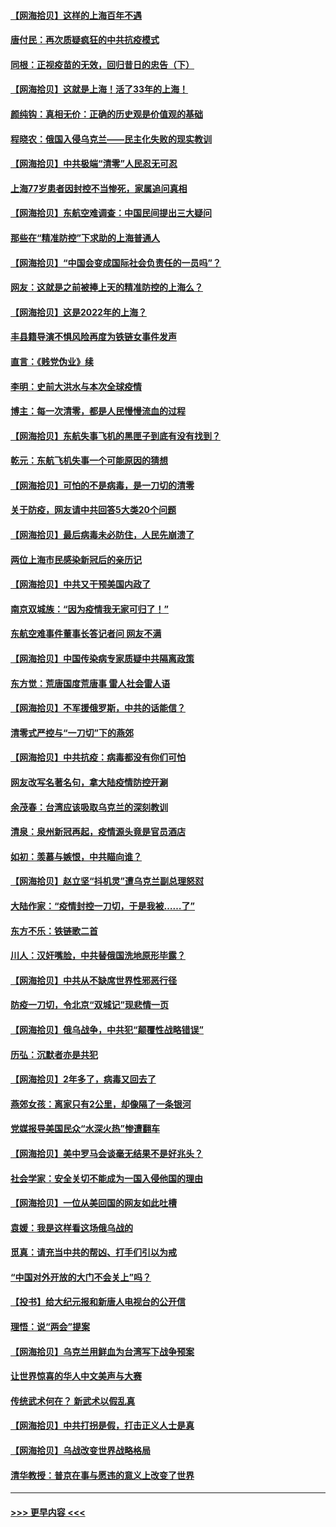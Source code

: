 #### [【网海拾贝】这样的上海百年不遇](../pages/nsc993/n13692603.md?t=04041553) 
#### [唐付民：再次质疑疯狂的中共抗疫模式](../pages/nsc993/n13691971.md?t=04041553) 
#### [同根：正视疫苗的无效，回归昔日的忠告（下）](../pages/nsc993/n13688756.md?t=04041553) 
#### [【网海拾贝】这就是上海！活了33年的上海！](../pages/nsc993/n13688654.md?t=04041553) 
#### [颜纯钩：真相无价：正确的历史观是价值观的基础](../pages/nsc993/n13688555.md?t=04041553) 
#### [程晓农：俄国入侵乌克兰——民主化失败的现实教训](../pages/nsc993/n13686006.md?t=04041553) 
#### [【网海拾贝】中共极端“清零”人民忍无可忍](../pages/nsc993/n13685914.md?t=04041553) 
#### [上海77岁患者因封控不当惨死，家属追问真相](../pages/nsc993/n13685891.md?t=04041553) 
#### [【网海拾贝】东航空难调查：中国民间提出三大疑问](../pages/nsc993/n13683137.md?t=04041553) 
#### [那些在“精准防控”下求助的上海普通人](../pages/nsc993/n13683088.md?t=04041553) 
#### [【网海拾贝】“中国会变成国际社会负责任的一员吗”？](../pages/nsc993/n13680707.md?t=04041553) 
#### [网友：这就是之前被捧上天的精准防控的上海么？](../pages/nsc993/n13680287.md?t=04041553) 
#### [【网海拾贝】这是2022年的上海？](../pages/nsc993/n13678253.md?t=04041553) 
#### [丰县籍导演不惧风险再度为铁链女事件发声](../pages/nsc993/n13678215.md?t=04041553) 
#### [直言：《贱党伪业》续](../pages/nsc993/n13678056.md?t=04041553) 
#### [李明：史前大洪水与本次全球疫情](../pages/nsc993/n13677332.md?t=04041553) 
#### [博主：每一次清零，都是人民慢慢流血的过程](../pages/nsc993/n13676078.md?t=04041553) 
#### [【网海拾贝】东航失事飞机的黑匣子到底有没有找到？](../pages/nsc993/n13676034.md?t=04041553) 
#### [乾元：东航飞机失事一个可能原因的猜想](../pages/nsc993/n13675834.md?t=04041553) 
#### [【网海拾贝】可怕的不是病毒，是一刀切的清零](../pages/nsc993/n13674403.md?t=04041553) 
#### [关于防疫，网友请中共回答5大类20个问题](../pages/nsc993/n13674318.md?t=04041553) 
#### [【网海拾贝】最后病毒未必防住，人民先崩溃了](../pages/nsc993/n13672307.md?t=04041553) 
#### [两位上海市民感染新冠后的亲历记](../pages/nsc993/n13672217.md?t=04041553) 
#### [【网海拾贝】中共又干预美国内政了](../pages/nsc993/n13669564.md?t=04041553) 
#### [南京双城族：“因为疫情我无家可归了！”](../pages/nsc993/n13669511.md?t=04041553) 
#### [东航空难事件董事长答记者问 网友不满](../pages/nsc993/n13669436.md?t=04041553) 
#### [【网海拾贝】中国传染病专家质疑中共隔离政策](../pages/nsc993/n13667190.md?t=04041553) 
#### [东方觉：荒唐国度荒唐事 雷人社会雷人语](../pages/nsc993/n13666926.md?t=04041553) 
#### [【网海拾贝】不军援俄罗斯，中共的话能信？](../pages/nsc993/n13664594.md?t=04041553) 
#### [清零式严控与“一刀切”下的燕郊](../pages/nsc993/n13664450.md?t=04041553) 
#### [【网海拾贝】中共抗疫：病毒都没有你们可怕](../pages/nsc993/n13662063.md?t=04041553) 
#### [网友改写名著名句，拿大陆疫情防控开涮](../pages/nsc993/n13661999.md?t=04041553) 
#### [余茂春：台湾应该吸取乌克兰的深刻教训](../pages/nsc993/n13661829.md?t=04041553) 
#### [清泉：泉州新冠再起，疫情源头竟是官员酒店](../pages/nsc993/n13660898.md?t=04041553) 
#### [如初：羡慕与嫉恨，中共瞄向谁？](../pages/nsc993/n13660773.md?t=04041553) 
#### [【网海拾贝】赵立坚“抖机灵”遭乌克兰副总理怒怼](../pages/nsc993/n13659660.md?t=04041553) 
#### [大陆作家：“疫情封控一刀切，于是我被……了”](../pages/nsc993/n13659323.md?t=04041553) 
#### [东方不乐：铁链歌二首](../pages/nsc993/n13659123.md?t=04041553) 
#### [川人：汉奸嘴脸，中共替俄国洗地原形毕露？](../pages/nsc993/n13657995.md?t=04041553) 
#### [【网海拾贝】中共从不缺席世界性邪恶行径](../pages/nsc993/n13657799.md?t=04041553) 
#### [防疫一刀切，令北京“双城记”现悲情一页](../pages/nsc993/n13657746.md?t=04041553) 
#### [【网海拾贝】俄乌战争，中共犯“颠覆性战略错误”](../pages/nsc993/n13655760.md?t=04041553) 
#### [历弘：沉默者亦是共犯](../pages/nsc993/n13652799.md?t=04041553) 
#### [【网海拾贝】2年多了，病毒又回去了](../pages/nsc993/n13652629.md?t=04041553) 
#### [燕郊女孩：离家只有2公里，却像隔了一条银河](../pages/nsc993/n13652450.md?t=04041553) 
#### [党媒报导美国民众“水深火热”惨遭翻车](../pages/nsc993/n13649966.md?t=04041553) 
#### [【网海拾贝】美中罗马会谈毫无结果不是好兆头？](../pages/nsc993/n13649860.md?t=04041553) 
#### [社会学家：安全关切不能成为一国入侵他国的理由](../pages/nsc993/n13649744.md?t=04041553) 
#### [【网海拾贝】一位从美回国的网友如此吐槽](../pages/nsc993/n13647381.md?t=04041553) 
#### [袁媛：我是这样看这场俄乌战的](../pages/nsc993/n13644892.md?t=04041553) 
#### [觅真：请充当中共的帮凶、打手们引以为戒](../pages/nsc993/n13644228.md?t=04041553) 
#### [“中国对外开放的大门不会关上”吗？](../pages/nsc993/n13644191.md?t=04041553) 
#### [【投书】给大纪元报和新唐人电视台的公开信](../pages/nsc993/n13644124.md?t=04041553) 
#### [理悟：说“两会”提案](../pages/nsc993/n13643927.md?t=04041553) 
#### [【网海拾贝】乌克兰用鲜血为台湾写下战争预案](../pages/nsc993/n13643578.md?t=04041553) 
#### [让世界惊喜的华人中文美声与大赛](../pages/nsc993/n13641647.md?t=04041553) 
#### [传统武术何在？ 新武术以假乱真](../pages/nsc993/n13641615.md?t=04041553) 
#### [【网海拾贝】中共打拐是假，打击正义人士是真](../pages/nsc993/n13641238.md?t=04041553) 
#### [【网海拾贝】乌战改变世界战略格局](../pages/nsc993/n13639171.md?t=04041553) 
#### [清华教授：普京在事与愿违的意义上改变了世界](../pages/nsc993/n13639019.md?t=04041553) 

----
#### [ >>> 更早内容 <<< ](../indexes/nsc993-earlier.md)
